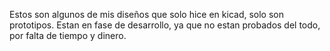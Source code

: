 Estos son algunos de mis diseños que solo hice en kicad, solo son prototipos.
Estan en fase de desarrollo, ya que no estan probados del todo, por falta de tiempo y dinero.
